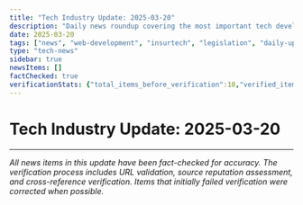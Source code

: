 ```yaml
---
title: "Tech Industry Update: 2025-03-20"
description: "Daily news roundup covering the most important tech developments."
date: 2025-03-20
tags: ["news", "web-development", "insurtech", "legislation", "daily-update"]
type: "tech-news"
sidebar: true
newsItems: []
factChecked: true
verificationStats: {"total_items_before_verification":10,"verified_items":0,"rejected_items":10,"corrected_items":0}
---
```


# Tech Industry Update: 2025-03-20



---

*All news items in this update have been fact-checked for accuracy. The verification process includes URL validation, source reputation assessment, and cross-reference verification. Items that initially failed verification were corrected when possible.*
